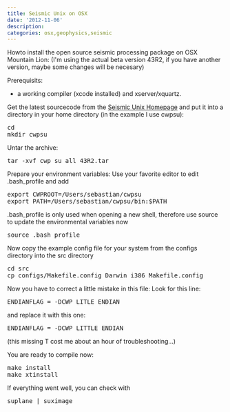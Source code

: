```yaml
---
title: Seismic Unix on OSX
date: '2012-11-06'
description:
categories: osx,geophysics,seismic
---
```


Howto install the open source seismic processing package on OSX Mountain Lion:
(I'm using the actual beta version 43R2, if you have another version, maybe some changes will be necesary)

Prerequisits:
* a working compiler (xcode installed) and xserver/xquartz.


Get the latest sourcecode from the [Seismic Unix Homepage](http://www.cwp.mines.edu/cwpcodes/) and put it into a directory in your home directory (in the example I use cwpsu):

<pre class="prettyprint">
cd
mkdir cwpsu
</pre>

Untar the archive:
<pre class="prettyprint">
tar -xvf cwp_su_all_43R2.tar
</pre>

Prepare your environment variables:
Use your favorite editor to edit .bash_profile and add
<pre class="prettyprint">
export CWPROOT=/Users/sebastian/cwpsu
export PATH=/Users/sebastian/cwpsu/bin:$PATH
</pre>

.bash\_profile is only used when opening a new shell, therefore use source to update the environmental variables now
<pre class="prettyprint">
source .bash_profile
</pre>

Now copy the example config file for your system from the configs directory into the src directory
<pre class="prettyprint">
cd src
cp configs/Makefile.config_Darwin_i386 Makefile.config
</pre>

Now you have to correct a little mistake in this file: Look for this line:
<pre class="prettyprint">
ENDIANFLAG = -DCWP_LITLE_ENDIAN
</pre>
and replace it with this one:
<pre class="prettyprint">
ENDIANFLAG = -DCWP_LITTLE_ENDIAN
</pre>

(this missing T cost me about an hour of troubleshooting...)

You are ready to compile now:
<pre class="prettyprint">
make install
make xtinstall
</pre>

If everything went well, you can check with 
<pre class="prettyprint">
suplane | suximage
</pre>